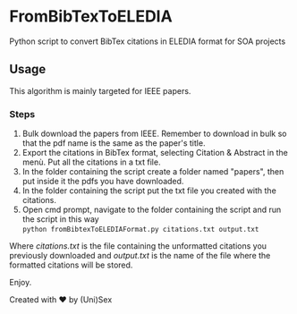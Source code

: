 # FromBibTexToELEDIA
Python script to convert BibTex citations in ELEDIA format for SOA projects

## Usage
This algorithm is mainly targeted for IEEE papers. 
### Steps
1. Bulk download the papers from IEEE. Remember to download in bulk so that the pdf name is the same as the paper's title. 
2. Export the citations in BibTex format, selecting Citation & Abstract in the menù. Put all the citations in a txt file.
3. In the folder containing the script create a folder named "papers", then put inside it the pdfs you have downloaded.
4. In the folder containing the script put the txt file you created with the citations.
5. Open cmd prompt, navigate to the folder containing the script and run the script in this way                                                                         
   `python fromBibtexToELEDIAFormat.py citations.txt output.txt`

Where *citations.txt* is the file containing the unformatted citations you previously downloaded and *output.txt* is the name of the file where the formatted citations will be stored.

Enjoy.




Created with :heart: by (Uni)Sex
